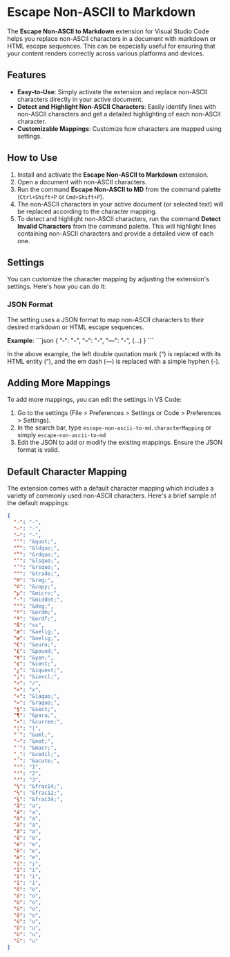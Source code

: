 # Escape Non-ASCII to Markdown

The **Escape Non-ASCII to Markdown** extension for Visual Studio Code helps you replace non-ASCII characters in a document with markdown or HTML escape sequences. This can be especially useful for ensuring that your content renders correctly across various platforms and devices.

## Features

- **Easy-to-Use**: Simply activate the extension and replace non-ASCII characters directly in your active document.
- **Detect and Highlight Non-ASCII Characters**: Easily identify lines with non-ASCII characters and get a detailed highlighting of each non-ASCII character.
- **Customizable Mappings**: Customize how characters are mapped using settings.

## How to Use

1. Install and activate the **Escape Non-ASCII to Markdown** extension.
2. Open a document with non-ASCII characters.
3. Run the command **Escape Non-ASCII to MD** from the command palette (`Ctrl+Shift+P` or `Cmd+Shift+P`).
4. The non-ASCII characters in your active document (or selected text) will be replaced according to the character mapping.
5. To detect and highlight non-ASCII characters, run the command **Detect Invalid Characters** from the command palette. This will highlight lines containing non-ASCII characters and provide a detailed view of each one.

## Settings

You can customize the character mapping by adjusting the extension's settings. Here's how you can do it:

### JSON Format
The setting uses a JSON format to map non-ASCII characters to their desired markdown or HTML escape sequences.

**Example**:
\```json
{
  "‑": "-",
  "–": "-",
  "—": "-",
  (...)
}
\```

In the above example, the left double quotation mark (“) is replaced with its HTML entity (&ldquo;), and the em dash (—) is replaced with a simple hyphen (-).

## Adding More Mappings

To add more mappings, you can edit the settings in VS Code:

1. Go to the settings (File > Preferences > Settings or Code > Preferences > Settings).
2. In the search bar, type `escape-non-ascii-to-md.characterMapping` or simply `escape-non-ascii-to-md`
3. Edit the JSON to add or modify the existing mappings. Ensure the JSON format is valid.

## Default Character Mapping

The extension comes with a default character mapping which includes a variety of commonly used non-ASCII characters. Here's a brief sample of the default mappings:

```json
{
  "‑": "-",
  "–": "-",
  "—": "-",
  "″": "&quot;",
  "“": "&ldquo;",
  "”": "&rdquo;",
  "‘": "&lsquo;",
  "’": "&rsquo;",
  "™": "&trade;",
  "®": "&reg;",
  "©": "&copy;",
  "µ": "&micro;",
  "·": "&middot;",
  "°": "&deg;",
  "º": "&ordm;",
  "ª": "&ordf;",
  "ß": "ss",
  "æ": "&aelig;",
  "œ": "&oelig;",
  "€": "&euro;",
  "£": "&pound;",
  "¥": "&yen;",
  "¢": "&cent;",
  "¿": "&iquest;",
  "¡": "&iexcl;",
  "÷": "/",
  "×": "x",
  "«": "&laquo;",
  "»": "&raquo;",
  "§": "&sect;",
  "¶": "&para;",
  "¤": "&curren;",
  "¦": "|",
  "¨": "&uml;",
  "¬": "&not;",
  "¯": "&macr;",
  "¸": "&cedil;",
  "´": "&acute;",
  "¹": "1",
  "²": "2",
  "³": "3",
  "¼": "&frac14;",
  "½": "&frac12;",
  "¾": "&frac34;",
  "â": "a",
  "á": "a",
  "à": "a",
  "ä": "a",
  "ã": "a",
  "ê": "e",
  "é": "e",
  "è": "e",
  "ë": "e",
  "í": "i",
  "î": "i",
  "ì": "i",
  "ï": "i",
  "ô": "o",
  "ó": "o",
  "ò": "o",
  "ö": "o",
  "õ": "o",
  "ú": "u",
  "û": "u",
  "ù": "u",
  "ü": "u"
}
```



